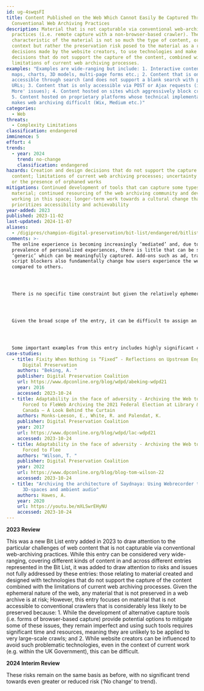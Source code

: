 ```yaml
---
id: ug-4swqsFI
title: Content Published on the Web Which Cannot Easily Be Captured Through
  Conventional Web Archiving Practices
description: Material that is not capturable via conventional web-archiving
  practices (i.e. remote capture with a non-browser-based crawler). The common
  characteristic of the material is not so much the type of content, or the
  context but rather the preservation risk posed to the material as a result of
  decisions made by the website creators, to use technologies and make design
  decisions that do not support the capture of the content, combined with the
  limitations of current web archiving processes.
examples: "Examples are wide-ranging but include: 1. Interactive content such as
  maps, charts, 3D models, multi-page forms etc.; 2. Content that is only
  accessible through search (and does not support a blank search with pagination
  URLs; 3. Content that is only accessible via POST or Ajax requests (i.e. 'Load
  More' issues); 4. Content hosted on sites which aggressively block crawlers;
  5. Content hosted on proprietary platforms whose technical implementation
  makes web archiving difficult (Wix, Medium etc.)"
categories:
  - Web
threats:
  - Complexity Limitations
classification: endangered
imminence: 5
effort: 4
trends:
  - year: 2024
    trend: no-change
    classification: endangered
hazards: Creation and design decisions that do not support the capture of the
  content; limitations of current web archiving processes; uncertainty over IPR
  or the presence of orphaned works
mitigations: Continued development of tools that can capture some types of this
  material; continued resourcing of the web archiving community and developers
  working in this space; longer-term work towards a cultural change that
  prioritizes accessibility and achievability
year-added: 2023
published: 2023-11-02
last-updated: 2024-11-07
aliases:
  - /digipres/champion-digital-preservation/bit-list/endangered/bitlist-content-published-web-not-easily-captured
comments: >-
  The online experience is becoming increasingly ‘mediated’ and, due to the
  prevalence of personalized experiences, there is little that can be seen as
  ‘generic’ which can be meaningfully captured. Add-ons such as ad, tracker and
  script blockers also fundamentally change how users experience the web
  compared to others.




  There is no specific time constraint but given the relatively ephemeral nature of the web, it is likely that there is an ongoing and constant loss of material.




  Given the broad scope of the entry, it can be difficult to assign an overall significance level, with some examples being trivial and others being highly important. Quantifying the impact of loss of this entry is also difficult, but it would be fair to say that it would have a significant impact on the ability of citizens to hold their governments to account and on the completeness of the historical record. Given that these issues are common across the web archiving community, this thus becomes a global problem.




  Some important examples from this entry includes highly significant content of national interest that is currently difficult to capture, for instance maps showing proposed changes to electoral boundaries, government blogs and published datasets which can only be accessed through search or via 'Load more', and whole sites of national importance that aggressively block crawlers. Other pertinent examples include PowerBI and Tableau which are both increasingly widely adopted visualization tools and are very difficult to capture and also to replay. They are used to disseminate data about all sorts of things but particularly government transparency information. The mitigating action of publishing the underlying data (for example as CSV or XLS(S)) is not often observed on the web.
case-studies:
  - title: Fixity When Nothing is “Fixed” - Reflections on Upstream Engagement and
      Digital Preservation
    authors: "Beking, A. "
    publisher: Digital Preservation Coalition
    url: https://www.dpconline.org/blog/wdpd/abeking-wdpd21
    year: 2016
    accessed: 2023-10-24
  - title: Adaptability in the face of adversity - Archiving the Web to Help Persons
      Forced to FleWeb Archiving the 2021 Federal Election at Library & Archives
      Canada – A Look Behind the Curtain
    authors: Monks-Leeson, E., White, R. and Palendat, K.
    publisher: Digital Preservation Coalition
    year: 2017
    url: https://www.dpconline.org/blog/wdpd/lac-wdpd21
    accessed: 2023-10-24
  - title: Adaptability in the face of adversity - Archiving the Web to Help Persons
      Forced to Flee
    authors: "Wilson, T. "
    publisher: Digital Preservation Coalition
    year: 2022
    url: https://www.dpconline.org/blog/blog-tom-wilson-22
    accessed: 2023-10-24
  - title: "Archiving the architecture of Saydnaya: Using Webrecorder to capture
      3D-spaces and ambient audio"
    authors: Hawes, A.
    year: 2020
    url: https://youtu.be/mXLSwrEHyNU
    accessed: 2023-10-24
---
```

**2023 Review**

This was a new Bit List entry added in 2023 to draw attention to the particular challenges of web content that is not capturable via conventional web-archiving practices. While this entry can be considered very wide-ranging, covering different kinds of content in and across different entries represented in the Bit List, it was added to draw attention to risks and issues not fully addressed by these entries: those relating to material created and designed with technologies that do not support the capture of the content combined with the limitations of current web archiving processes. Given the ephemeral nature of the web, any material that is not preserved in a web archive is at risk; However, this entry focuses on material that is not accessible to conventional crawlers that is considerably less likely to be preserved because: 1. While the development of alternative capture tools (i.e. forms of browser-based capture) provide potential options to mitigate some of these issues, they remain imperfect and using such tools requires significant time and resources, meaning they are unlikely to be applied to very large-scale crawls; and 2. While website creators can be influenced to avoid such problematic technologies, even in the context of current work (e.g. within the UK Government), this can be difficult.

**2024 Interim Review**

These risks remain on the same basis as before, with no significant trend towards even greater or reduced risk (‘No change’ to trend).
